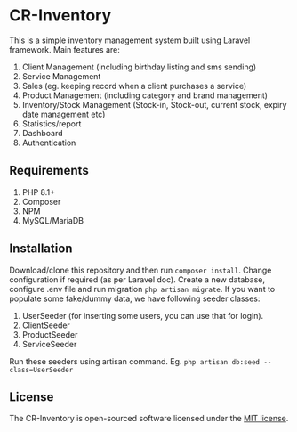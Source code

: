 
# CR-Inventory

This is a simple inventory management system built using Laravel framework. Main features are:

1. Client Management (including birthday listing and sms sending)
2. Service Management
3. Sales (eg. keeping record when a client purchases a service)
4. Product Management (including category and brand management)
5. Inventory/Stock Management (Stock-in, Stock-out, current stock, expiry date management etc)
6. Statistics/report
7. Dashboard
8. Authentication

## Requirements

1. PHP 8.1+
2. Composer
3. NPM
4. MySQL/MariaDB

## Installation

Download/clone this repository and then run ```composer install```. Change configuration if required (as per Laravel doc). Create a new database, configure .env file and run migration ```php artisan migrate```. 
If you want to populate some fake/dummy data, we have following seeder classes:

1. UserSeeder (for inserting some users, you can use that for login).
2. ClientSeeder
3. ProductSeeder
4. ServiceSeeder

Run these seeders using artisan command. Eg. 
```php artisan db:seed --class=UserSeeder```


## License

The CR-Inventory is open-sourced software licensed under the [MIT license](https://opensource.org/licenses/MIT).
